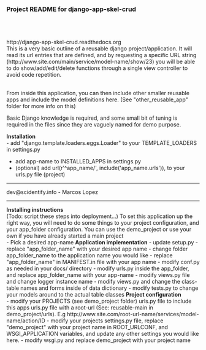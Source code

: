 <h3>Project README for django-app-skel-crud</h3><br /><br />
<br />
http://django-app-skel-crud.readthedocs.org 
<br />
This is a very basic outline of a reusable django project/application. It will read its url entries that are defined, and by requesting a specific URL string (http://www.site.com/main/service/model-name/show/23) you will be able to do show/add/edit/delete functions through a single view controller to avoid code repetition.<br /><br />

From inside this application, you can then include other smaller reusable apps and include the model definitions here. (See "other_reusable_app" folder for more info on this)

Basic Django knowledge is required, and some small bit of tuning is required in the files since they are vaguely named for demo purpose. 


<b>Installation</b><br />- add "django.template.loaders.eggs.Loader" to your TEMPLATE_LOADERS in settings.py<br />
- add app-name to INSTALLED_APPS in settings.py<br />
- (optional) add url(r'^app_name/', include('app_name.urls')), to your urls.py file (project)<br />
<hr />
dev@scidentify.info - Marcos Lopez
<hr />
<b>Installing instructions</b><br />
(Todo: script these steps into deployment...)
To set this application up the right way, you will need to do some things to your project configuration, and your app_folder configuration. You can use the demo_project or use your own if you have already started a main project<br />
- Pick a desired app-name
<b>Application implementation</b>
- update setup.py - replace "app_folder_name" with your desired app name
- change folder app_folder_name to the application name you would like
- replace "app_folder_name" in MANIFEST.in file with your app name
- modify conf.py as needed in your docs/ directory
- modify urls.py inside the app_folder, and replace app_folder_name with your app-name
- modify views.py file and change logger instance name
- modify views.py and change the class-table names and forms inside of data dictionary
- modify tests.py to change your models around to the actual table classes
<b>Project configuration </b><br />
- modify your PROJECTS (see demo_project folder) urls.py file to include this apps urls.py file 
with a root-url (See: reusable-main in demo_project/urls). E.g http://www.site.com/root-url-name/services/model-name/action/ID
- modify your projects settings.py file, replace "demo_project" with your project name in ROOT_URLCONF, and WSGI_APPLICATION variables, and update any other settings you would like here.
- modify wsgi.py and replace demo_project with your project name


